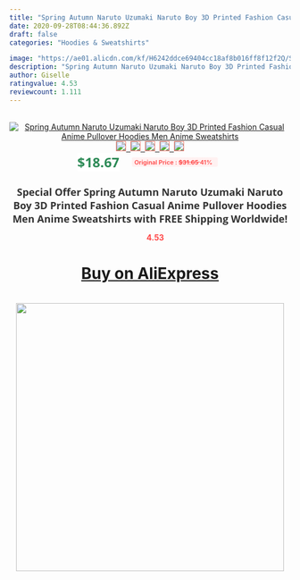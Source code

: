 ```yaml
---
title: "Spring Autumn Naruto Uzumaki Naruto Boy 3D Printed Fashion Casual Anime Pullover Hoodies Men Anime Sweatshirts"
date: 2020-09-28T08:44:36.892Z
draft: false
categories: "Hoodies & Sweatshirts"

image: "https://ae01.alicdn.com/kf/H6242ddce69404cc18af8b016ff8f12f2Q/Spring-Autumn-Naruto-Uzumaki-Naruto-Boy-3D-Printed-Fashion-Casual-Anime-Pullover-Hoodies-Men-Anime-Sweatshirts.jpg"
description: "Spring Autumn Naruto Uzumaki Naruto Boy 3D Printed Fashion Casual Anime Pullover Hoodies Men Anime Sweatshirts"
author: Giselle
ratingvalue: 4.53
reviewcount: 1.111
---
```

<br>
<div style="text-align: center;">
<a href="https://s.click.aliexpress.com/e/_9xF461" target="_blank" rel="nofollow noopener noreferrer"><img alt="Spring Autumn Naruto Uzumaki Naruto Boy 3D Printed Fashion Casual Anime Pullover Hoodies Men Anime Sweatshirts" class="magnifier-image" src="https://ae01.alicdn.com/kf/H6242ddce69404cc18af8b016ff8f12f2Q/Spring-Autumn-Naruto-Uzumaki-Naruto-Boy-3D-Printed-Fashion-Casual-Anime-Pullover-Hoodies-Men-Anime-Sweatshirts.jpg_640x640.jpg">
<br>
<img style="border:1px solid salmon" src="https://ae01.alicdn.com/kf/H6242ddce69404cc18af8b016ff8f12f2Q/Spring-Autumn-Naruto-Uzumaki-Naruto-Boy-3D-Printed-Fashion-Casual-Anime-Pullover-Hoodies-Men-Anime-Sweatshirts.jpg_120x120.jpg">&nbsp;&nbsp;<img style="border:1px solid salmon" src="https://ae01.alicdn.com/kf/Hd9c6790baa8c4c52bd889b9e6781bfefO/Spring-Autumn-Naruto-Uzumaki-Naruto-Boy-3D-Printed-Fashion-Casual-Anime-Pullover-Hoodies-Men-Anime-Sweatshirts.jpg_120x120.jpg">&nbsp;&nbsp;<img style="border:1px solid salmon" src="https://ae01.alicdn.com/kf/Hb88d4a47c22147ba9bed2ecd9f5021610/Spring-Autumn-Naruto-Uzumaki-Naruto-Boy-3D-Printed-Fashion-Casual-Anime-Pullover-Hoodies-Men-Anime-Sweatshirts.jpg_120x120.jpg">&nbsp;&nbsp;<img style="border:1px solid salmon" src="_120x120.jpg">&nbsp;&nbsp;<img style="border:1px solid salmon" src="https://ae01.alicdn.com/kf/H4833a999c5c547f0a45f354c24b2be91L/Spring-Autumn-Naruto-Uzumaki-Naruto-Boy-3D-Printed-Fashion-Casual-Anime-Pullover-Hoodies-Men-Anime-Sweatshirts.jpg_120x120.jpg"></a></div><br0>
<div style="text-align: center;"><span style="background-color: white; border: 0px; box-sizing: border-box; color: seagreen; display: inline-block; font-family: &quot;open sans&quot; , &quot;arial&quot; , &quot;helvetica&quot; , sans-serif , &quot;heiti&quot;; font-size: 24px; font-stretch: inherit; font-weight: 700; line-height: inherit; margin: 0px 10px 0px 0px; padding: 0px; vertical-align: middle;">$18.67 </span>
<span style="background: rgb(255 , 241 , 241); border-radius: 3px; border: 0px; box-sizing: border-box; color: #ff4747; display: inline-block; font-family: inherit; font-size: 12px; font-stretch: inherit; font-style: inherit; font-variant: inherit; font-weight: 600; line-height: inherit; margin: 0px; padding: 2px 5px; transform: scale(0.9); vertical-align: middle;">Original Price : <b style="text-decoration: line-through;">$31.65 </b> 41%&nbsp;&nbsp;</span></div>
<h1 style="color: #333333; display: inline-block; font-family: &quot;open sans&quot; , &quot;arial&quot; , &quot;helvetica&quot; , sans-serif , &quot;heiti&quot;; font-size: 18px; font-stretch: inherit; font-weight: 700; text-align: center;">Special Offer Spring Autumn Naruto Uzumaki Naruto Boy 3D Printed Fashion Casual Anime Pullover Hoodies Men Anime Sweatshirts with FREE Shipping Worldwide!</h1>
<div style="color: #ff4747; text-align: center;">
<img src="https://4.bp.blogspot.com/-M0ZcTcb-5uY/XleCXlxnR4I/AAAAAAAAAEc/OrjgMkXV1oMQFaCRZj5HQwOCBcu3w1FegCPcBGAYYCw/s1600/star.png" style="height: 15px;">&nbsp;<b>4.53</b></div>
<div class="button_cont" align="center"><a class="buynow_a" href="https://s.click.aliexpress.com/e/_9xF461" target="_blank" rel="nofollow noopener noreferrer"><H1>Buy on AliExpress</H1></a></div><br>
<div class="separator" style="clear: both; text-align: center;">
<img src="https://lh3.googleusercontent.com/-pTy5HemUv9M/XlePHvY0dAI/AAAAAAAAAE4/0nX5iRUoIWY8eMW9Dpxeirr157OZliDIgCLcBGAsYHQ/s1600/badge.gif" width="480">
</div>
